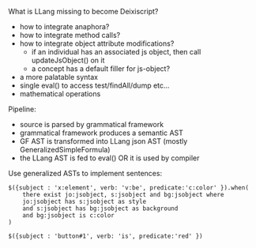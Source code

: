 What is LLang missing to become Deixiscript?

- how to integrate anaphora?
- how to integrate method calls?
- how to integrate object attribute modifications?
  - if an individual has an associated js object, then call updateJsObject() on it
  - a concept has a default filler for js-object?
- a more palatable syntax
- single eval() to access test/findAll/dump etc...
- mathematical operations

Pipeline:

- source is parsed by grammatical framework
- grammatical framework produces a semantic AST
- GF AST is transformed into LLang json AST (mostly GeneralizedSimpleFormula)
- the LLang AST is fed to eval() OR it is used by compiler

Use generalized ASTs to implement sentences:

```
$({subject : 'x:element', verb: 'v:be', predicate:'c:color' }).when(
	there exist jo:jsobject, s:jsobject and bg:jsobject where
	jo:jsobject has s:jsobject as style 
	and s:jsobject has bg:jsobject as background
	and bg:jsobject is c:color
)

$({subject : 'button#1', verb: 'is', predicate:'red' })
```
